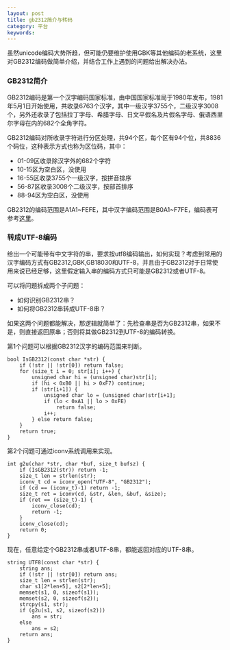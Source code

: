 ```yaml
---
layout: post
title: gb2312简介与转码
category: 平台
keywords:
---
```


虽然unicode编码大势所趋，但可能仍要维护使用GBK等其他编码的老系统，这里对GB2312编码做简单介绍，并结合工作上遇到的问题给出解决办法。

### GB2312简介

GB2312编码是第一个汉字编码国家标准，由中国国家标准局于1980年发布，1981年5月1日开始使用，共收录6763个汉字，其中一级汉字3755个，二级汉字3008个，另外还收录了包括拉丁字母、希腊字母、日文平假名及片假名字母、俄语西里尔字母在内的682个全角字符。

GB2312编码对所收录字符进行分区处理，共94个区，每个区有94个位，共8836个码位，这种表示方式也称为区位码，其中：

- 01-09区收录除汉字外的682个字符
- 10-15区为空白区，没使用
- 16-55区收录3755个一级汉字，按拼音排序
- 56-87区收录3008个二级汉字，按部首排序
- 88-94区为空白区，没使用

GB2312的编码范围是A1A1~FEFE，其中汉字编码范围是B0A1~F7FE，编码表可参考[这里](http://tools.jb51.net/table/gb2312)。

### 转成UTF-8编码

给出一个可能带有中文字符的串，要求按utf8编码输出，如何实现？考虑到常用的汉字编码方式有GB2312,GBK,GB18030和UTF-8，并且由于GB2312对于日常使用来说已经足够，这里假定输入串的编码方式只可能是GB2312或者UTF-8。

可以将问题拆成两个子问题：

- 如何识别GB2312串？
- 如何将GB2312串转成UTF-8串？

如果这两个问题都能解决，那逻辑就简单了：先检查串是否为GB2312串，如果不是，则直接返回原串；否则将其做GB2312到UTF-8的编码转换。

第1个问题可以根据GB2312汉字的编码范围来判断。

```
bool IsGB2312(const char *str) {
    if (!str || !str[0]) return false;
    for (size_t i = 0; str[i]; i++) {
        unsigned char hi = (unsigned char)str[i];
        if (hi < 0xB0 || hi > 0xF7) continue;
        if (str[i+1]) {
            unsigned char lo = (unsigned char)str[i+1];
            if (lo < 0xA1 || lo > 0xFE)
                return false;
            i++;
        } else return false;
    }
    return true;
}
```

第2个问题可通过iconv系统调用来实现。

```
int g2u(char *str, char *buf, size_t bufsz) {
    if (IsGB2312(str)) return -1;
    size_t len = strlen(str);
    iconv_t cd = iconv_open("UTF-8", "GB2312");
    if (cd == (iconv_t)-1) return -1;
    size_t ret = iconv(cd, &str, &len, &buf, &size);
    if (ret == (size_t)-1) {
        iconv_close(cd);
        return -1;
    }
    iconv_close(cd);
    return 0;
}
```

现在，任意给定个GB2312串或者UTF-8串，都能返回对应的UTF-8串。

```
string UTF8(const char *str) {
    string ans;
    if (!str || !str[0]) return ans;
    size_t len = strlen(str);
    char s1[2*len+5], s2[2*len+5];
    memset(s1, 0, sizeof(s1));
    memset(s2, 0, sizeof(s2));
    strcpy(s1, str);
    if (g2u(s1, s2, sizeof(s2)))
        ans = str;
    else
        ans = s2;
    return ans;
}
```
